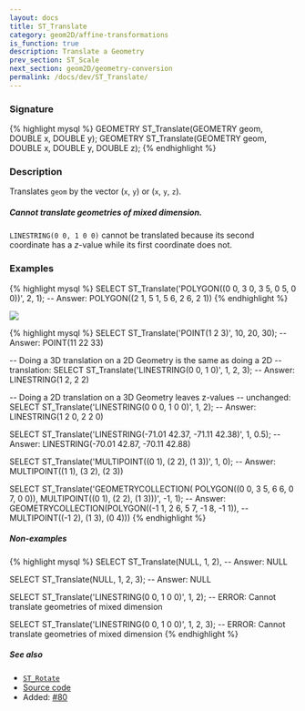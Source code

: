```yaml
---
layout: docs
title: ST_Translate
category: geom2D/affine-transformations
is_function: true
description: Translate a Geometry
prev_section: ST_Scale
next_section: geom2D/geometry-conversion
permalink: /docs/dev/ST_Translate/
---
```


### Signature

{% highlight mysql %}
GEOMETRY ST_Translate(GEOMETRY geom, DOUBLE x, DOUBLE y);
GEOMETRY ST_Translate(GEOMETRY geom, DOUBLE x, DOUBLE y, DOUBLE z);
{% endhighlight %}

### Description

Translates `geom` by the vector (`x`, `y`) or (`x`, `y`, `z`).

<div class="note warning">
  <h5>Cannot translate geometries of mixed dimension.</h5>
  <p><code>LINESTRING(0 0, 1 0 0)</code> cannot be translated
  because its second coordinate has a <i>z</i>-value while its first
  coordinate does not.</p>
</div>

### Examples

{% highlight mysql %}
SELECT ST_Translate('POLYGON((0 0, 3 0, 3 5, 0 5, 0 0))', 2, 1);
-- Answer: POLYGON((2 1, 5 1, 5 6, 2 6, 2 1))
{% endhighlight %}

<img class="displayed" src="../ST_Translate.png"/>

{% highlight mysql %}
SELECT ST_Translate('POINT(1 2 3)', 10, 20, 30);
-- Answer: POINT(11 22 33)

-- Doing a 3D translation on a 2D Geometry is the same as doing a 2D
-- translation:
SELECT ST_Translate('LINESTRING(0 0, 1 0)', 1, 2, 3);
-- Answer: LINESTRING(1 2, 2 2)

-- Doing a 2D translation on a 3D Geometry leaves z-values
-- unchanged:
SELECT ST_Translate('LINESTRING(0 0 0, 1 0 0)', 1, 2);
-- Answer: LINESTRING(1 2 0, 2 2 0)

SELECT ST_Translate('LINESTRING(-71.01 42.37, -71.11 42.38)',
                    1, 0.5);
-- Answer: LINESTRING(-70.01 42.87, -70.11 42.88)

SELECT ST_Translate('MULTIPOINT((0 1), (2 2), (1 3))', 1, 0);
-- Answer: MULTIPOINT((1 1), (3 2), (2 3))

SELECT ST_Translate('GEOMETRYCOLLECTION(
                        POLYGON((0 0, 3 5, 6  6, 0 7, 0 0)),
                        MULTIPOINT((0 1), (2 2), (1 3)))', -1, 1);
-- Answer: GEOMETRYCOLLECTION(POLYGON((-1 1, 2 6, 5 7, -1 8, -1 1)),
--                            MULTIPOINT((-1 2), (1 3), (0 4)))
{% endhighlight %}

##### Non-examples

{% highlight mysql %}
SELECT ST_Translate(NULL, 1, 2),
-- Answer: NULL

SELECT ST_Translate(NULL, 1, 2, 3);
-- Answer: NULL

SELECT ST_Translate('LINESTRING(0 0, 1 0 0)', 1, 2);
-- ERROR: Cannot translate geometries of mixed dimension

SELECT ST_Translate('LINESTRING(0 0, 1 0 0)', 1, 2, 3);
-- ERROR: Cannot translate geometries of mixed dimension
{% endhighlight %}

##### See also

* [`ST_Rotate`](../ST_Rotate)
* <a href="https://github.com/irstv/H2GIS/blob/master/h2spatial-ext/src/main/java/org/h2gis/h2spatialext/function/spatial/affine_transformations/ST_Translate.java" target="_blank">Source code</a>
* Added: <a href="https://github.com/irstv/H2GIS/pull/80" target="_blank">#80</a>
